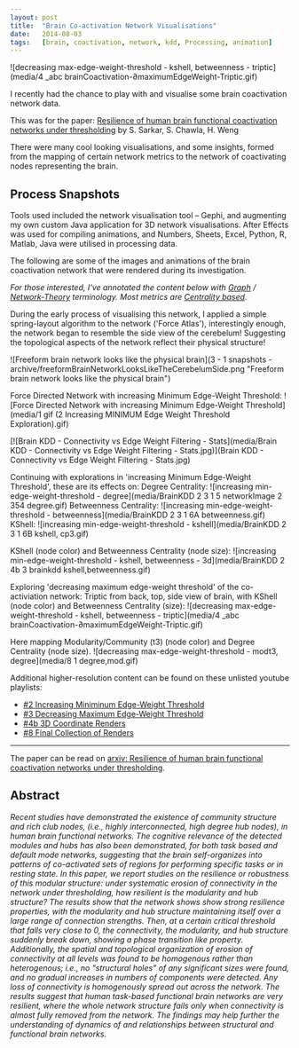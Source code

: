 ```yaml
---
layout:	post
title:	"Brain Co-activation Network Visualisations"
date:	2014-08-03
tags:	[brain, coactivation, network, kdd, Processing, animation]
---
```


![decreasing max-edge-weight-threshold - kshell, betweenness - triptic](media/4 _abc brainCoactivation-∂maximumEdgeWeight-Triptic.gif)

I recently had the chance to play with and visualise some brain coactivation network data.

This was for the paper: [Resilience of human brain functional coactivation networks under thresholding](http://arxiv.org/abs/1407.1549) by S. Sarkar, S. Chawla, H. Weng

There were many cool looking visualisations, and some insights, formed from the mapping of certain network metrics to the network of coactivating nodes representing the brain.

## Process Snapshots

Tools used included the network visualisation tool – Gephi, and augmenting my own custom Java application for 3D network visualisations. After Effects was used for compiling animations, and Numbers, Sheets, Excel, Python, R, Matlab, Java were utilised in processing data. 

The following are some of the images and animations of the brain coactivation network that were rendered during its investigation. 

_For those interested, I've annotated the content below with [Graph](https://en.wikipedia.org/wiki/Graph_(discrete_mathematics)) / [Network-Theory](https://en.wikipedia.org/wiki/Network_theory) terminology. Most metrics are [Centrality based](https://en.wikipedia.org/wiki/Centrality)._

During the early process of visualising this network, I applied a simple spring-layout algorithm to the network ('Force Atlas'), interestingly enough, the network began to resemble the side view of the cerebelum! Suggesting the topological aspects of the network reflect their physical structure!

![Freeform brain network looks like the physical brain](3 - 1 snapshots - archive/freeformBrainNetworkLooksLikeTheCerebelumSide.png "Freeform brain network looks like the physical brain")

Force Directed Network with increasing Minimum Edge-Weight Threshold:
![Force Directed Network with increasing Minimum Edge-Weight Threshold](media/1 gif (2 Increasing MINIMUM Edge Weight Threshold Exploration).gif)

[![Brain KDD - Connectivity vs Edge Weight Filtering - Stats](media/Brain KDD - Connectivity vs Edge Weight Filtering - Stats.jpg)](Brain KDD - Connectivity vs Edge Weight Filtering - Stats.jpg)

Continuing with explorations in 'increasing Minimum Edge-Weight Threshold', these are its effects on:
Degree Centrality:
![increasing min-edge-weight-threshold - degree](media/BrainKDD 2 3 1 5 networkImage 2 354 degree.gif)
Betweenness Centrality:
![increasing min-edge-weight-threshold - betweenness](media/BrainKDD 2 3 1 6A betweenness.gif)
KShell:
![increasing min-edge-weight-threshold - kshell](media/BrainKDD 2 3 1 6B kshell, cp3.gif)

KShell (node color) and Betweenness Centrality (node size):
![increasing min-edge-weight-threshold - kshell, betweenness - 3d](media/BrainKDD 2 4b 3 brainkdd kshell,betweenness.gif)

Exploring 'decreasing maximum edge-weight threshold' of the co-activiation network:
Triptic from back, top, side view of brain, with KShell (node color) and Betweenness Centrality (size):
![decreasing max-edge-weight-threshold - kshell, betweenness - triptic](media/4 _abc brainCoactivation-∂maximumEdgeWeight-Triptic.gif)

Here mapping Modularity/Community (t3) (node color) and Degree Centrality (node size).
![decreasing max-edge-weight-threshold - modt3, degree](media/8 1 degree,mod.gif)

Additional higher-resolution content can be found on these unlisted youtube playlists:

- [#2 Increasing Miniminum Edge-Weight Threshold](https://www.youtube.com/playlist?list=PLFdSJeh0yOsnwRwbYkfnkEz3E1PNMF5pI)
- [#3 Decreasing Maximum Edge-Weight Threshold](https://www.youtube.com/playlist?list=PLFdSJeh0yOsnrCpjNPLvaHIGrWk4aPOxd)
- [#4b 3D Coordinate Renders](https://www.youtube.com/playlist?list=PLFdSJeh0yOsntsfgEI99nQDQsFb9GCZ-A)
- [#8 Final Collection of Renders](https://www.youtube.com/playlist?list=PLFdSJeh0yOsng6LPtWgusur2IvP7Ep9A6)

---

The paper can be read on [arxiv: Resilience of human brain functional coactivation networks under thresholding](http://arxiv.org/abs/1407.1549).

## Abstract

_Recent studies have demonstrated the existence of community structure and rich club nodes, (i.e., highly interconnected, high degree hub nodes), in human brain functional networks. The cognitive relevance of the detected modules and hubs has also been demonstrated, for both task based and default mode networks, suggesting that the brain self-organizes into patterns of co-activated sets of regions for performing specific tasks or in resting state. In this paper, we report studies on the resilience or robustness of this modular structure: under systematic erosion of connectivity in the network under thresholding, how resilient is the modularity and hub structure? The results show that the network shows show strong resilience properties, with the modularity and hub structure maintaining itself over a large range of connection strengths. Then, at a certain critical threshold that falls very close to 0, the connectivity, the modularity, and hub structure suddenly break down, showing a phase transition like property. Additionally, the spatial and topological organization of erosion of connectivity at all levels was found to be homogenous rather than heterogenous; i.e., no "structural holes" of any significant sizes were found, and no gradual increases in numbers of components were detected. Any loss of connectivity is homogenously spread out across the network. The results suggest that human task-based functional brain networks are very resilient, where the whole network structure fails only when connectivity is almost fully removed from the network. The findings may help further the understanding of dynamics of and relationships between structural and functional brain networks._
